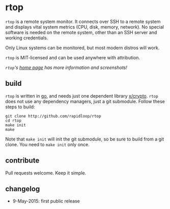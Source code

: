 
# rtop

`rtop` is a remote system monitor. It connects over SSH to a remote system
and displays vital system metrics (CPU, disk, memory, network). No special
software is needed on the remote system, other than an SSH server and
working credentials.

Only Linux systems can be monitored, but most modern distros will work.

`rtop` is MIT-licensed and can be used anywhere with attribution.

*`rtop`'s [home page](http://www.rtop-project.org/) has more information
and screenshots!*

## build

`rtop` is written in [go](http://golang.org/), and needs just one dependent
library [x/crypto](https://golang.org/pkg/crypto/). `rtop` does not use any
dependency managers, just a git submodule. Follow these steps to build:

    git clone http://github.com/rapidloop/rtop
    cd rtop
    make init
    make

Note that `make init` will init the git submodule, so be sure to build from
a git clone. You need to `make init` only once.

## contribute

Pull requests welcome. Keep it simple.

## changelog
* 9-May-2015: first public release
